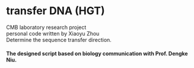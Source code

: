 # transfer DNA (HGT)
CMB laboratory research project\
personal code written by Xiaoyu Zhou\
Determine the sequence transfer direction.
#### The designed script based on biology communication with Prof. Dengke Niu.
